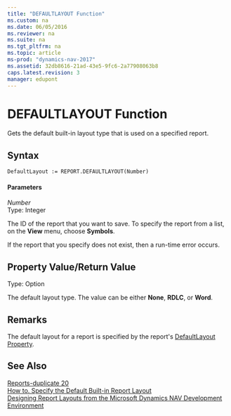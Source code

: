 ```yaml
---
title: "DEFAULTLAYOUT Function"
ms.custom: na
ms.date: 06/05/2016
ms.reviewer: na
ms.suite: na
ms.tgt_pltfrm: na
ms.topic: article
ms-prod: "dynamics-nav-2017"
ms.assetid: 32db8616-21ad-43e5-9fc6-2a77908063b8
caps.latest.revision: 3
manager: edupont
---
```

# DEFAULTLAYOUT Function
Gets the default built\-in layout type that is used on a specified report.  
  
## Syntax  
  
```  
DefaultLayout := REPORT.DEFAULTLAYOUT(Number)  
```  
  
#### Parameters  
 *Number*  
 Type: Integer  
  
 The ID of the report that you want to save. To specify the report from a list, on the **View** menu, choose **Symbols**.  
  
 If the report that you specify does not exist, then a run\-time error occurs.  
  
## Property Value\/Return Value  
 Type: Option  
  
 The default layout type. The value can be either **None**, **RDLC**, or **Word**.  
  
## Remarks  
 The default layout for a report is specified by the report's [DefaultLayout Property](DefaultLayout-Property.md).  
  
## See Also  
 [Reports\-duplicate 20](Reports-duplicate-20.md)   
 [How to. Specify the Default Built\-in Report Layout](How-to.-Specify-the-Default-Built-in-Report-Layout.md)   
 [Designing Report Layouts from the Microsoft Dynamics NAV Development Environment](Designing-Report-Layouts-from-the-Microsoft-Dynamics-NAV-Development-Environment.md)